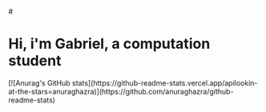 #<h1> Hi, i'm Gabriel, a computation student </h1>
<div>
[![Anurag's GitHub stats](https://github-readme-stats.vercel.app/apilookin-at-the-stars=anuraghazra)](https://github.com/anuraghazra/github-readme-stats)
</div>
